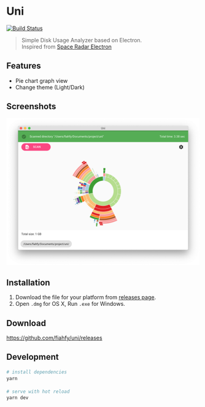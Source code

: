 # Uni
[![Build Status](https://travis-ci.com/fiahfy/uni.svg?branch=master)](https://travis-ci.com/fiahfy/uni)

> Simple Disk Usage Analyzer based on Electron.  
> Inspired from [Space Radar Electron](https://github.com/zz85/space-radar)


## Features
* Pie chart graph view
* Change theme (Light/Dark)


## Screenshots
![screenshot](./build/screenshots/screenshot.png?raw=true)


## Installation
1. Download the file for your platform from [releases page](https://github.com/fiahfy/uni/releases).
2. Open `.dmg` for OS X, Run `.exe` for Windows.


## Download
https://github.com/fiahfy/uni/releases


## Development
``` bash
# install dependencies
yarn

# serve with hot reload
yarn dev
```
